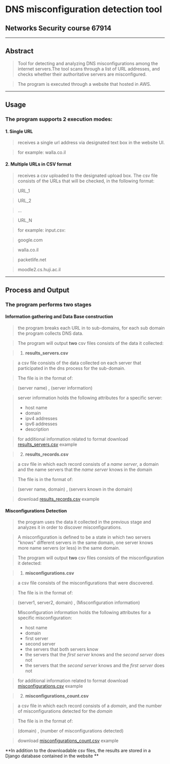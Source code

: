 # DNS misconfiguration detection tool
## Networks Security course 67914

----
## Abstract

> Tool for detecting and analyzing DNS misconfigurations among the internet servers.The tool scans through a list of URL addresses, and checks whether their authoritative servers are misconfigured.

>The program is executed through a website that hosted in AWS.

----
## Usage
### The program supports 2 execution modes:

#### 1. Single URL
> receives a single url address via designated text box in the website UI.

> for example: walla.co.il

#### 2. Multiple URLs in CSV format
> receives a csv uploaded to the designated upload box. The csv file consists of the URLs that will be checked, in the following format:

> URL_1

> URL_2

> ...

> URL_N

> for example: input.csv:

> google.com

> walla.co.il

> packetlife.net

> moodle2.cs.huji.ac.il

----
## Process and Output

### The program performs two stages 

#### Information gathering and Data Base construction 

> the program breaks each URL in to sub-domains, for each sub domain the program collects DNS data. 

> The program will output **two** csv files consists of the data it collected:

>1. **results_servers.csv**

>  a csv file consists of the data collected on each server that participated in the dns process for the sub-domain.

>  The file is in the format of:

>  (server name) , (server information)

>  server information holds the following attributes for a specific server:
>  * host name
>  * domain
>  * ipv4 addresses
>  * ipv6 addresses
>  * description

>  for additional information related to format
>  download [results_servers.csv](http://env-dnsweb.bgbr3jbjqh.eu-central-1.elasticbeanstalk.com/download_results_servers) example

>2. **results_records.csv**

>  a csv file in which each record consists of a *name server*, a domain and the name servers that the *name server* knows in the domain

>  The file is in the format of:

>  (server name, domain) , (servers known in the domain)

>  download [results_records.csv](http://env-dnsweb.bgbr3jbjqh.eu-central-1.elasticbeanstalk.com/download_results_records) example


#### Misconfigurations Detection 

> the program uses the data it collected in the previous stage and analyzes it in order to discover misconfigurations.

> A misconfiguration is defined to be a state in which two servers "knows" different servers in the same domain, one server knows more name servers (or less) in the same domain.

> The program will output **two** csv files consists of the misconfiguration it detected:

>1. **misconfigurations.csv**

>  a csv file consists of the misconfigurations that were discovered.

>  The file is in the format of:

>  (server1, server2, domain) , (Misconfiguration information)

>  Misconfiguration information holds the following attributes for a specific misconfiguration:
>  * host name
>  * domain
>  * first server
>  * second server
>  * the servers that both servers know
>  * the servers that the *first server* knows and the *second server* does not
>  * the servers that the *second server* knows and the *first server* does not


>  for additional information related to format
>  download [misconfigurations.csv](http://env-dnsweb.bgbr3jbjqh.eu-central-1.elasticbeanstalk.com/download_misconfigurations) example

>2. **misconfigurations_count.csv**

>  a csv file in which each record consists of a *domain*, and the number of misconfigurations detected for the *domain*

>  The file is in the format of:

>  (domain) , (number of misconfigurations detected)

>  download [misconfigurations_count.csv](http://env-dnsweb.bgbr3jbjqh.eu-central-1.elasticbeanstalk.com/download_misconfigurations_count) example

**In addition to the downloadable csv files, the results are stored in a Django database contained in the website
**
